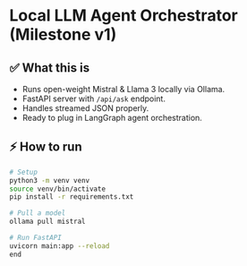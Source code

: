 # Local LLM Agent Orchestrator (Milestone v1)

## ✅ What this is
- Runs open-weight Mistral & Llama 3 locally via Ollama.
- FastAPI server with `/api/ask` endpoint.
- Handles streamed JSON properly.
- Ready to plug in LangGraph agent orchestration.

## ⚡ How to run
```bash
# Setup
python3 -m venv venv
source venv/bin/activate
pip install -r requirements.txt

# Pull a model
ollama pull mistral

# Run FastAPI
uvicorn main:app --reload
end
